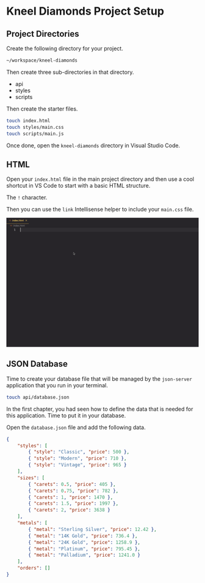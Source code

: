 # Kneel Diamonds Project Setup

## Project Directories

Create the following directory for your project.

```sh
~/workspace/kneel-diamonds
```

Then create three sub-directories in that directory.

* api
* styles
* scripts

Then create the starter files.

```sh
touch index.html
touch styles/main.css
touch scripts/main.js
```

Once done, open the `kneel-diamonds` directory in Visual Studio Code.

## HTML

Open your `index.html` file in the main project directory and then use a cool shortcut in VS Code to start with a basic HTML structure.

The `!` character.

Then you can use the `link` Intellisense helper to include your `main.css` file.

![](./images/kneel-diamonds-html.gif)

## JSON Database

Time to create your database file that will be managed by the `json-server` application that you run in your terminal.

```sh
touch api/database.json
```

In the first chapter, you had seen how to define the data that is needed for this application. Time to put it in your database.

Open the `database.json` file and add the following data.

```json
{
    "styles": [
        { "style": "Classic", "price": 500 },
        { "style": "Modern", "price": 710 },
        { "style": "Vintage", "price": 965 }
    ],
    "sizes": [
        { "carets": 0.5, "price": 405 },
        { "carets": 0.75, "price": 782 },
        { "carets": 1, "price": 1470 },
        { "carets": 1.5, "price": 1997 },
        { "carets": 2, "price": 3638 }
    ],
    "metals": [
        { "metal": "Sterling Silver", "price": 12.42 },
        { "metal": "14K Gold", "price": 736.4 },
        { "metal": "24K Gold", "price": 1258.9 },
        { "metal": "Platinum", "price": 795.45 },
        { "metal": "Palladium", "price": 1241.0 }
    ],
    "orders": []
}
```

